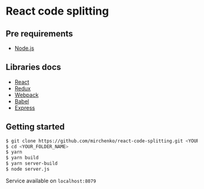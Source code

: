 # React code splitting

## Pre requirements
* [Node.js](https://nodejs.org/)

## Libraries docs
* [React](https://reactjs.org/)
* [Redux](https://redux.js.org/introduction)
* [Webpack](https://webpack.js.org/)
* [Babel](https://babeljs.io)
* [Express](http://expressjs.com/)

## Getting started
```bash
$ git clone https://github.com/mirchenko/react-code-splitting.git <YOUR_FOLDER_NAME>
$ cd <YOUR_FOLDER_NAME>
$ yarn 
$ yarn build
$ yarn server-build
$ node server.js
```

Service available on `localhost:8079`